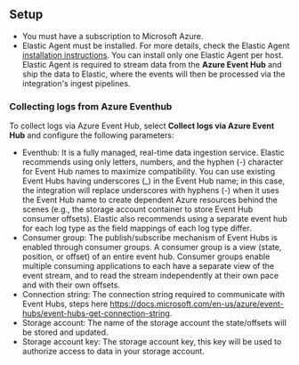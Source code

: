 ## Setup

- You must have a subscription to Microsoft Azure.
- Elastic Agent must be installed. For more details, check the Elastic Agent [installation instructions](docs-content://reference/fleet/install-elastic-agents.md). You can install only one Elastic Agent per host. 
Elastic Agent is required to stream data from the **Azure Event Hub** and ship the data to Elastic, where the events will then be processed via the integration's ingest pipelines.

### Collecting logs from Azure Eventhub

To collect logs via Azure Event Hub, select **Collect logs via Azure Event Hub** and configure the following parameters:

- Eventhub: It is a fully managed, real-time data ingestion service. Elastic recommends using only letters, numbers, and the hyphen (-) character for Event Hub names to maximize compatibility. You can use existing Event Hubs having underscores (_) in the Event Hub name; in this case, the integration will replace underscores with hyphens (-) when it uses the Event Hub name to create dependent Azure resources behind the scenes (e.g., the storage account container to store Event Hub consumer offsets). Elastic also recommends using a separate event hub for each log type as the field mappings of each log type differ.
- Consumer group:  The publish/subscribe mechanism of Event Hubs is enabled through consumer groups. A consumer group is a view (state, position, or offset) of an entire event hub. Consumer groups enable multiple consuming applications to each have a separate view of the event stream, and to read the stream independently at their own pace and with their own offsets.
- Connection string: The connection string required to communicate with Event Hubs, steps here https://docs.microsoft.com/en-us/azure/event-hubs/event-hubs-get-connection-string.
- Storage account: The name of the storage account the state/offsets will be stored and updated.
- Storage account key: The storage account key, this key will be used to authorize access to data in your storage account.
